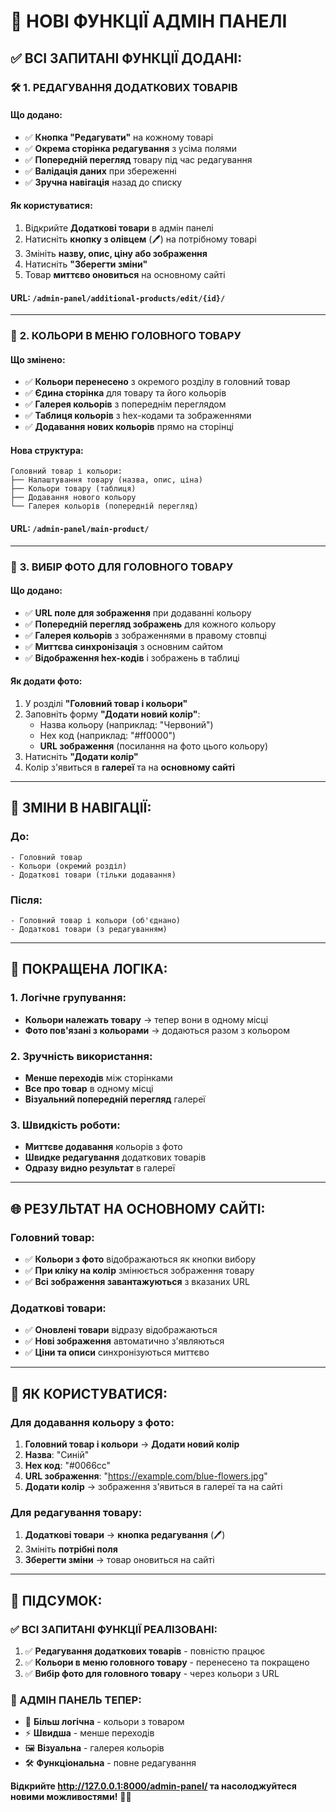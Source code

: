 # 🎉 НОВІ ФУНКЦІЇ АДМІН ПАНЕЛІ

## ✅ **ВСІ ЗАПИТАНІ ФУНКЦІЇ ДОДАНІ:**

### 🛠️ **1. РЕДАГУВАННЯ ДОДАТКОВИХ ТОВАРІВ**

#### **Що додано:**
- ✅ **Кнопка "Редагувати"** на кожному товарі
- ✅ **Окрема сторінка редагування** з усіма полями
- ✅ **Попередній перегляд** товару під час редагування
- ✅ **Валідація даних** при збереженні
- ✅ **Зручна навігація** назад до списку

#### **Як користуватися:**
1. Відкрийте **Додаткові товари** в адмін панелі
2. Натисніть **кнопку з олівцем** (🖊️) на потрібному товарі
3. Змініть **назву, опис, ціну або зображення**
4. Натисніть **"Зберегти зміни"**
5. Товар **миттєво оновиться** на основному сайті

#### **URL**: `/admin-panel/additional-products/edit/{id}/`

---

### 🎨 **2. КОЛЬОРИ В МЕНЮ ГОЛОВНОГО ТОВАРУ**

#### **Що змінено:**
- ✅ **Кольори перенесено** з окремого розділу в головний товар
- ✅ **Єдина сторінка** для товару та його кольорів
- ✅ **Галерея кольорів** з попереднім переглядом
- ✅ **Таблиця кольорів** з hex-кодами та зображеннями
- ✅ **Додавання нових кольорів** прямо на сторінці

#### **Нова структура:**
```
Головний товар і кольори:
├── Налаштування товару (назва, опис, ціна)
├── Кольори товару (таблиця)
├── Додавання нового кольору
└── Галерея кольорів (попередній перегляд)
```

#### **URL**: `/admin-panel/main-product/`

---

### 📸 **3. ВИБІР ФОТО ДЛЯ ГОЛОВНОГО ТОВАРУ**

#### **Що додано:**
- ✅ **URL поле для зображення** при додаванні кольору
- ✅ **Попередній перегляд зображень** для кожного кольору
- ✅ **Галерея кольорів** з зображеннями в правому стовпці
- ✅ **Миттєва синхронізація** з основним сайтом
- ✅ **Відображення hex-кодів** і зображень в таблиці

#### **Як додати фото:**
1. У розділі **"Головний товар і кольори"**
2. Заповніть форму **"Додати новий колір"**:
   - Назва кольору (наприклад: "Червоний")
   - Hex код (наприклад: "#ff0000")
   - **URL зображення** (посилання на фото цього кольору)
3. Натисніть **"Додати колір"**
4. Колір з'явиться в **галереї** та на **основному сайті**

---

## 🔄 **ЗМІНИ В НАВІГАЦІЇ:**

### **До:**
```
- Головний товар
- Кольори (окремий розділ)
- Додаткові товари (тільки додавання)
```

### **Після:**
```
- Головний товар і кольори (об'єднано)
- Додаткові товари (з редагуванням)
```

---

## 🎯 **ПОКРАЩЕНА ЛОГІКА:**

### **1. Логічне групування:**
- **Кольори належать товару** → тепер вони в одному місці
- **Фото пов'язані з кольорами** → додаються разом з кольором

### **2. Зручність використання:**
- **Менше переходів** між сторінками
- **Все про товар** в одному місці
- **Візуальний попередній перегляд** галереї

### **3. Швидкість роботи:**
- **Миттєве додавання** кольорів з фото
- **Швидке редагування** додаткових товарів
- **Одразу видно результат** в галереї

---

## 🌐 **РЕЗУЛЬТАТ НА ОСНОВНОМУ САЙТІ:**

### **Головний товар:**
- ✅ **Кольори з фото** відображаються як кнопки вибору
- ✅ **При кліку на колір** змінюється зображення товару
- ✅ **Всі зображення завантажуються** з вказаних URL

### **Додаткові товари:**
- ✅ **Оновлені товари** відразу відображаються
- ✅ **Нові зображення** автоматично з'являються
- ✅ **Ціни та описи** синхронізуються миттєво

---

## 📱 **ЯК КОРИСТУВАТИСЯ:**

### **Для додавання кольору з фото:**
1. **Головний товар і кольори** → **Додати новий колір**
2. **Назва**: "Синій"
3. **Hex код**: "#0066cc" 
4. **URL зображення**: "https://example.com/blue-flowers.jpg"
5. **Додати колір** → зображення з'явиться в галереї та на сайті

### **Для редагування товару:**
1. **Додаткові товари** → **кнопка редагування** (🖊️)
2. Змініть **потрібні поля**
3. **Зберегти зміни** → товар оновиться на сайті

---

## 🎉 **ПІДСУМОК:**

### **✅ ВСІ ЗАПИТАНІ ФУНКЦІЇ РЕАЛІЗОВАНІ:**

1. ✅ **Редагування додаткових товарів** - повністю працює
2. ✅ **Кольори в меню головного товару** - перенесено та покращено  
3. ✅ **Вибір фото для головного товару** - через кольори з URL

### **🚀 АДМІН ПАНЕЛЬ ТЕПЕР:**
- 🎨 **Більш логічна** - кольори з товаром
- ⚡ **Швидша** - менше переходів
- 🖼️ **Візуальна** - галерея кольорів
- 🛠️ **Функціональна** - повне редагування

**Відкрийте http://127.0.0.1:8000/admin-panel/ та насолоджуйтеся новими можливостями!** 🎉✨
